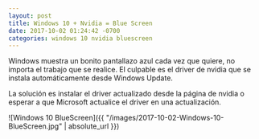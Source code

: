 ```yaml
---
layout: post
title: Windows 10 + Nvidia = Blue Screen
date: 2017-10-02 01:24:42 -0700
categories: windows 10 nvidia bluescreen
---
```


Windows muestra un bonito pantallazo azul cada vez que quiere, no importa el trabajo que se realice. El culpable es el driver de nvidia que se instala automáticamente desde Windows Update.

La solución es instalar el driver actualizado desde la página de nvidia o esperar a que Microsoft actualice el driver en una actualización.

![Windows 10 BlueScreen]({{ "/images/2017-10-02-Windows-10-BlueScreen.jpg" | absolute_url }})